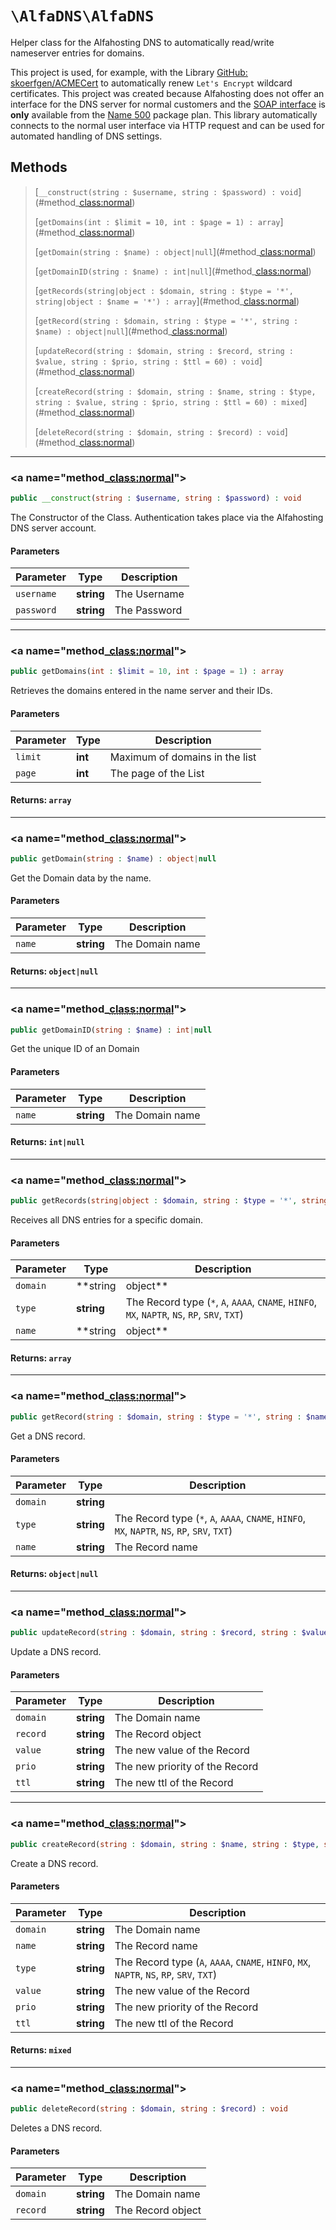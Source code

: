 
# `\AlfaDNS\AlfaDNS`

Helper class for the Alfahosting DNS to automatically read/write nameserver entries for domains.

This project is used, for example, with the Library [GitHub: skoerfgen/ACMECert](https://github.com/skoerfgen/ACMECert) to automatically renew `Let's Encrypt` wildcard certificates.
This project was created because Alfahosting does not offer an interface for the DNS server for normal customers and the [SOAP interface](https://dns.alfahosting.de/api/) is **only** available from the [Name 500](https://alfahosting.de/eigene-nameserver/) package plan. This library automatically connects to the normal user interface via HTTP request and can be used for automated handling of DNS settings.




## Methods
> [`__construct(string : $username, string : $password) : void`](#method_<a href="__construct"><abbr title="__construct">class:normal</abbr></a>)
> 
> [`getDomains(int : $limit = 10, int : $page = 1) : array`](#method_<a href="getDomains"><abbr title="getDomains">class:normal</abbr></a>)
> 
> [`getDomain(string : $name) : object|null`](#method_<a href="getDomain"><abbr title="getDomain">class:normal</abbr></a>)
> 
> [`getDomainID(string : $name) : int|null`](#method_<a href="getDomainID"><abbr title="getDomainID">class:normal</abbr></a>)
> 
> [`getRecords(string|object : $domain, string : $type = '*', string|object : $name = '*') : array`](#method_<a href="getRecords"><abbr title="getRecords">class:normal</abbr></a>)
> 
> [`getRecord(string : $domain, string : $type = '*', string : $name) : object|null`](#method_<a href="getRecord"><abbr title="getRecord">class:normal</abbr></a>)
> 
> [`updateRecord(string : $domain, string : $record, string : $value, string : $prio, string : $ttl = 60) : void`](#method_<a href="updateRecord"><abbr title="updateRecord">class:normal</abbr></a>)
> 
> [`createRecord(string : $domain, string : $name, string : $type, string : $value, string : $prio, string : $ttl = 60) : mixed`](#method_<a href="createRecord"><abbr title="createRecord">class:normal</abbr></a>)
> 
> [`deleteRecord(string : $domain, string : $record) : void`](#method_<a href="deleteRecord"><abbr title="deleteRecord">class:normal</abbr></a>)
> 

---
### <a name="method_<a href="__construct"><abbr title="__construct">class:normal</abbr></a>">
```php
public __construct(string : $username, string : $password) : void
```
</a>




The Constructor of the Class.
Authentication takes place via the Alfahosting DNS server account.

#### Parameters

| Parameter | Type | Description |
|-----------|------|-------------|
| `username` | **string** | The Username |
| `password` | **string** | The Password |





---
### <a name="method_<a href="getDomains"><abbr title="getDomains">class:normal</abbr></a>">
```php
public getDomains(int : $limit = 10, int : $page = 1) : array
```
</a>




Retrieves the domains entered in the name server and their IDs.


#### Parameters

| Parameter | Type | Description |
|-----------|------|-------------|
| `limit` | **int** | Maximum of domains in the list |
| `page` | **int** | The page of the List |



#### Returns: `array`


---
### <a name="method_<a href="getDomain"><abbr title="getDomain">class:normal</abbr></a>">
```php
public getDomain(string : $name) : object|null
```
</a>




Get the Domain data by the name.


#### Parameters

| Parameter | Type | Description |
|-----------|------|-------------|
| `name` | **string** | The Domain name |



#### Returns: `object|null`


---
### <a name="method_<a href="getDomainID"><abbr title="getDomainID">class:normal</abbr></a>">
```php
public getDomainID(string : $name) : int|null
```
</a>




Get the unique ID of an Domain


#### Parameters

| Parameter | Type | Description |
|-----------|------|-------------|
| `name` | **string** | The Domain name |



#### Returns: `int|null`


---
### <a name="method_<a href="getRecords"><abbr title="getRecords">class:normal</abbr></a>">
```php
public getRecords(string|object : $domain, string : $type = '*', string|object : $name = '*') : array
```
</a>




Receives all DNS entries for a specific domain.


#### Parameters

| Parameter | Type | Description |
|-----------|------|-------------|
| `domain` | **string|object** |  |
| `type` | **string** | The Record type (`*`, `A`, `AAAA`, `CNAME`, `HINFO`, `MX`, `NAPTR`, `NS`, `RP`, `SRV`, `TXT`) |
| `name` | **string|object** | The Domain name or object |



#### Returns: `array`


---
### <a name="method_<a href="getRecord"><abbr title="getRecord">class:normal</abbr></a>">
```php
public getRecord(string : $domain, string : $type = '*', string : $name) : object|null
```
</a>




Get a DNS record.


#### Parameters

| Parameter | Type | Description |
|-----------|------|-------------|
| `domain` | **string** |  |
| `type` | **string** | The Record type (`*`, `A`, `AAAA`, `CNAME`, `HINFO`, `MX`, `NAPTR`, `NS`, `RP`, `SRV`, `TXT`) |
| `name` | **string** | The Record name |



#### Returns: `object|null`


---
### <a name="method_<a href="updateRecord"><abbr title="updateRecord">class:normal</abbr></a>">
```php
public updateRecord(string : $domain, string : $record, string : $value, string : $prio, string : $ttl = 60) : void
```
</a>




Update a DNS record.


#### Parameters

| Parameter | Type | Description |
|-----------|------|-------------|
| `domain` | **string** | The Domain name |
| `record` | **string** | The Record object |
| `value` | **string** | The new value of the Record |
| `prio` | **string** | The new priority of the Record |
| `ttl` | **string** | The new ttl of the Record |





---
### <a name="method_<a href="createRecord"><abbr title="createRecord">class:normal</abbr></a>">
```php
public createRecord(string : $domain, string : $name, string : $type, string : $value, string : $prio, string : $ttl = 60) : mixed
```
</a>




Create a DNS record.


#### Parameters

| Parameter | Type | Description |
|-----------|------|-------------|
| `domain` | **string** | The Domain name |
| `name` | **string** | The Record name |
| `type` | **string** | The Record type (`A`, `AAAA`, `CNAME`, `HINFO`, `MX`, `NAPTR`, `NS`, `RP`, `SRV`, `TXT`) |
| `value` | **string** | The new value of the Record |
| `prio` | **string** | The new priority of the Record |
| `ttl` | **string** | The new ttl of the Record |



#### Returns: `mixed`


---
### <a name="method_<a href="deleteRecord"><abbr title="deleteRecord">class:normal</abbr></a>">
```php
public deleteRecord(string : $domain, string : $record) : void
```
</a>




Deletes a DNS record.


#### Parameters

| Parameter | Type | Description |
|-----------|------|-------------|
| `domain` | **string** | The Domain name |
| `record` | **string** | The Record object |








